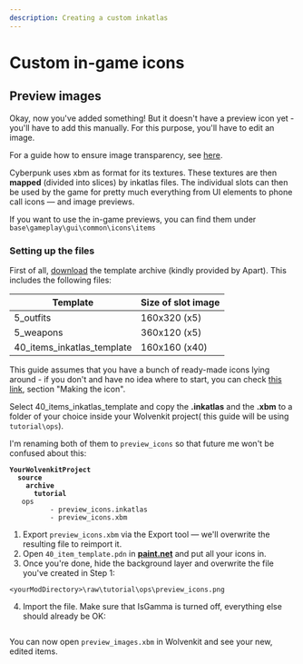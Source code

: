 ```yaml
---
description: Creating a custom inkatlas
---
```


# Custom in-game icons

## Preview images

Okay, now you've added something! But it doesn't have a preview icon yet - you'll have to add this manually. For this purpose, you'll have to edit an image.


For a guide how to ensure image transparency, see [here](../../modding-know-how/textures/images-importing-editing-exporting.md).


Cyberpunk uses xbm as format for its textures. These textures are then **mapped** (divided into slices) by inkatlas files. The individual slots can then be used by the game for pretty much everything from UI elements to phone call icons — and image previews.


If you want to use the in-game previews, you can find them under `base\gameplay\gui\common\icons\items`


### Setting up the files

First of all, [download](https://www.mediafire.com/file/3slvnkhjbz0jt65/inkatlas\_templates\_apart\_v1.zip/file) the template archive (kindly provided by Apart). This includes the following files:

| Template                      | Size of slot image |
| ----------------------------- | ------------------ |
| 5\_outfits                    | 160x320 (x5)       |
| 5\_weapons                    | 360x120 (x5)       |
| 40\_items\_inkatlas\_template | 160x160 (x40)      |

This guide assumes that you have a bunch of ready-made icons lying around - if you don't and have no idea where to start, you can check [this](https://drive.google.com/file/d/1aQjb8MpimB9LDNl7y1iTXH13MUvMrKsH/view)[ link](https://drive.google.com/file/d/1aQjb8MpimB9LDNl7y1iTXH13MUvMrKsH/view), section "Making the icon".

Select 40\_items\_inkatlas\_template and copy the **.inkatlas** and the **.xbm** to a folder of your choice inside your Wolvenkit project( this guide will be using `tutorial\ops`).&#x20;

I'm renaming both of them to `preview_icons` so that future me won't be confused about this:

<pre><code><strong>YourWolvenkitProject
</strong><strong>  source
</strong><strong>    archive
</strong><strong>      tutorial  
</strong>	ops		   
      	  - preview_icons.inkatlas  
      	  - preview_icons.xbm      
</code></pre>

1. Export `preview_icons.xbm` via the Export tool — we'll overwrite the resulting file to reimport it.
2. Open  `40_item_template.pdn` in [**paint.net**](https://www.getpaint.net/download.html) and put all your icons in.
3. Once you're done, hide the background layer and overwrite the file you've created in Step 1:

```
<yourModDirectory>\raw\tutorial\ops\preview_icons.png
```

4. Import the file. Make sure that IsGamma is turned off, everything else should already be OK:&#x20;

<figure><img src="https://camo.githubusercontent.com/6191ea85dce6cbf272694a464a89a9c8fdd1333fd9bce8436aec97684e729355/68747470733a2f2f692e696d6775722e636f6d2f486370743652332e706e67" alt=""><figcaption></figcaption></figure>

You can now open `preview_images.xbm` in Wolvenkit and see your new, edited items.
